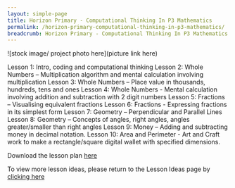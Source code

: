 ```yaml
---
layout: simple-page
title: Horizon Primary - Computational Thinking In P3 Mathematics
permalink: /horizon-primary-computational-thinking-in-p3-mathematics/
breadcrumb: Horizon Primary - Computational Thinking In P3 Mathematics
---
```


![stock image/ project photo here](picture link here)

Lesson 1: Intro, coding and computational thinking
Lesson 2: Whole Numbers – Multiplication algorithm and mental calculation involving multiplication
Lesson 3: Whole Numbers – Place value in thousands, hundreds, tens and ones
Lesson 4: Whole Numbers - Mental calculation involving addition and subtraction with 2 digit numbers
Lesson 5: Fractions – Visualising equivalent fractions
Lesson 6: Fractions - Expressing fractions in its simplest form
Lesson 7: Geometry – Perpendicular and Parallel Lines
Lesson 8: Geometry – Concepts of angles, right angles, angles greater/smaller than right angles
Lesson 9: Money – Adding and subtracting money in decimal notation.
Lesson 10: Area and Perimeter - Art and Craft work to make a rectangle/square digital wallet with specified dimensions.

Download the lesson plan [here](/files/lesson-plans/primary-schools/math/horizon-primary-computational-thinking-in-p3-mathematics.docx)

To view more lesson ideas, please return to the Lesson Ideas page by [clicking here](/in-schools/digital-maker/lesson-ideas-primary/)

